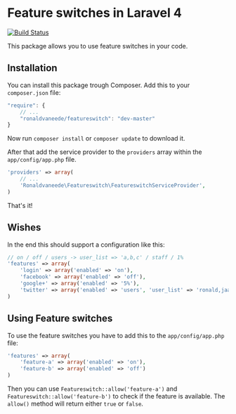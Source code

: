 # Feature switches in Laravel 4

[![Build Status](https://travis-ci.org/ronaldvaneede/laravel-feature-switches.png?branch=master)](https://travis-ci.org/ronaldvaneede/laravel-feature-switches)

This package allows you to use feature switches in your code.

## Installation

You can install this package trough Composer. Add this to your `composer.json` file:
```js
"require": {
    // ...
    "ronaldvaneede/featureswitch": "dev-master"
}
```

Now run `composer install` or `composer update` to download it.

After that add the service provider to the `providers` array within the `app/config/app.php` file.

```php
'providers' => array(
    // ...
    'Ronaldvaneede\Featureswitch\FeatureswitchServiceProvider',
)
```

That's it!

## Wishes

In the end this should support a configuration like this:

```php
// on / off / users -> user_list => 'a,b,c' / staff / 1% 
'features' => array(
    'login' => array('enabled' => 'on'),
    'facebook' => array('enabled' => 'off'),
    'google+' => array('enabled' => '5%'),
    'twitter' => array('enabled' => 'users', 'user_list' => 'ronald,jaap,piet')
)
```

## Using Feature switches

To use the feature switches you have to add this to the `app/config/app.php` file:

```php
'features' => array(
    'feature-a' => array('enabled' => 'on'),
    'feature-b' => array('enabled' => 'off')
)
```

Then you can use `Featureswitch::allow('feature-a')` and `Featureswitch::allow('feature-b')` to check if the feature is available.
The `allow()` method will return either `true` or `false`.